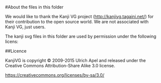 #About the files in this folder

We would like to thank the Kanji VG project (http://kanjivg.tagaini.net/) for their contribution to the open source world. We are not associated with Kanji VG, just users.

The kanji svg files in this folder are used by permission under the following licens:

##Licence

KanjiVG is copyright © 2009-2015 Ulrich Apel and released under the Creative Commons Attribution-Share Alike 3.0 license. 

https://creativecommons.org/licenses/by-sa/3.0/